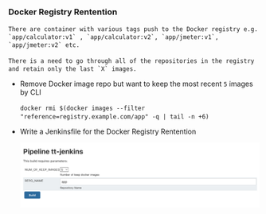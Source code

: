 ### Docker Registry Rentention
    
    There are container with various tags push to the Docker registry e.g. `app/calculator:v1` , `app/calculator:v2`, `app/jmeter:v1`, `app/jmeter:v2` etc.

    There is a need to go through all of the repositories in the registry and retain only the last `X` images. 

- Remove Docker image repo but want to keep the most recent `5` images by CLI
  
  `docker rmi $(docker images --filter "reference=registry.example.com/app" -q | tail -n +6)`

- Write a Jenkinsfile for the Docker Registry Rentention
 
  ![Jenkins Job](/images/jenkins.png)